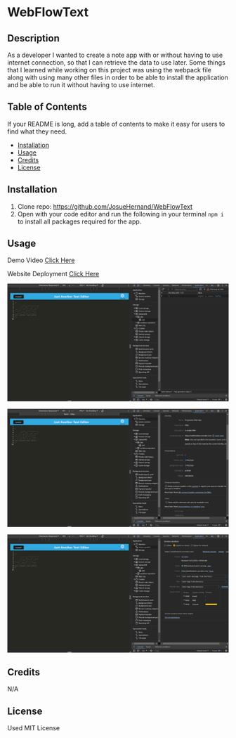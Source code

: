 # WebFlowText

## Description

As a developer I wanted to create a note app with or without having to use internet connection, so that I can retrieve the data to use later.
Some things that I learned while working on this project was using the webpack file along with using many other files in order to be able to install the application and be able to run it without having to use internet.

## Table of Contents

If your README is long, add a table of contents to make it easy for users to find what they need.

- [Installation](#installation)
- [Usage](#usage)
- [Credits](#credits)
- [License](#license)

## Installation

1. Clone repo: https://github.com/JosueHernand/WebFlowText
2. Open with your code editor and run the following in your terminal `npm i` to install all packages required for the app.

## Usage

Demo Video [Click Here](https://drive.google.com/file/d/1ssu8rjkXiqz5Rn50bX4EH7fcSRK_SP3x/view)  

Website Deployment [Click Here](https://webflowtext.onrender.com)  

![jateDb](client/src/images/jateDb.png)  

![Manifest](client/src/images/manifest.png)  

![Workers](client/src/images/workers.png)  

## Credits

N/A

## License

Used MIT License 
